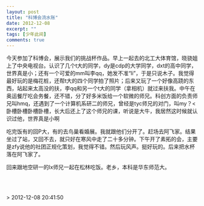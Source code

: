 ```yaml
---
layout: post
title: "科博会流水账"
date: 2012-12-08
excerpt: ""
tags: [少年此间]
comments: true
---
```


<p>今天参加了科博会，展示我们的挑战杯作品。早上一起去的北工大体育馆，晓骁姐上了中央电视台。认识了几个t大的同学，dy是cdp的大学同学，dxt的高中同学，世界真是小；还有一个可爱的mm叫李qq，她发不准“li”，于是只说木子。我觉得最好玩的是梅花桩，还帮t大的四个同学拍了照片；后来又玩了一个好像高跷的东西，站起来太高没的扶，李qq和另一个t大的同学（拿相机）就过来扶我。中午在奥运餐厅吃会务餐，还不错，分了好多米饭给一个软微的师兄。科创方面的负责师兄叫hmq，还遇到了一个计算机系研二的师兄，曾经是tyc师兄的对门，叫my？<卧槽卧槽卧槽卧槽，长大后还上了这个师兄的课，听说是大牛，我居然这时候就认识过他，世界真是小啊</p><p>吃完饭有的回P大，有的去鸟巢看婚展。我就跟他们分开了。赶场去阿飞家。结果坐过了站，又回不去，就只好在寒风中走了二十多分钟。下午开了素拓的会，主要是zfy说他的社团正规化策划，我觉得不错。然后玩风声。挺好玩的。后来把水杯落在阿飞家了。</p><p>回来跟地空研一的lx师兄一起在松林吃饭。老乡，本科是华东师范大。</p>
<p><br><br></p>> 2012-12-08 20:41:50
